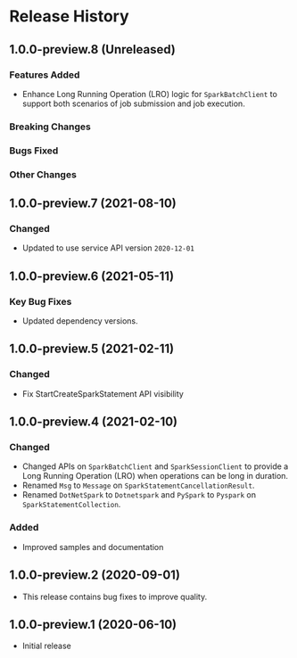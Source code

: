 # Release History

## 1.0.0-preview.8 (Unreleased)

### Features Added
- Enhance Long Running Operation (LRO) logic for `SparkBatchClient` to support both scenarios of job submission and job execution.

### Breaking Changes

### Bugs Fixed

### Other Changes

## 1.0.0-preview.7 (2021-08-10)

### Changed
- Updated to use service API version `2020-12-01`

## 1.0.0-preview.6 (2021-05-11)
### Key Bug Fixes
- Updated dependency versions.

## 1.0.0-preview.5 (2021-02-11)
### Changed
- Fix StartCreateSparkStatement API visibility

## 1.0.0-preview.4 (2021-02-10)

### Changed
- Changed APIs on `SparkBatchClient` and `SparkSessionClient` to provide a Long Running Operation (LRO) when operations can be long in duration.
- Renamed `Msg` to `Message` on `SparkStatementCancellationResult`.
- Renamed `DotNetSpark` to `Dotnetspark` and `PySpark` to `Pyspark` on `SparkStatementCollection`.

### Added
- Improved samples and documentation

## 1.0.0-preview.2 (2020-09-01)
- This release contains bug fixes to improve quality.

## 1.0.0-preview.1 (2020-06-10)
- Initial release
